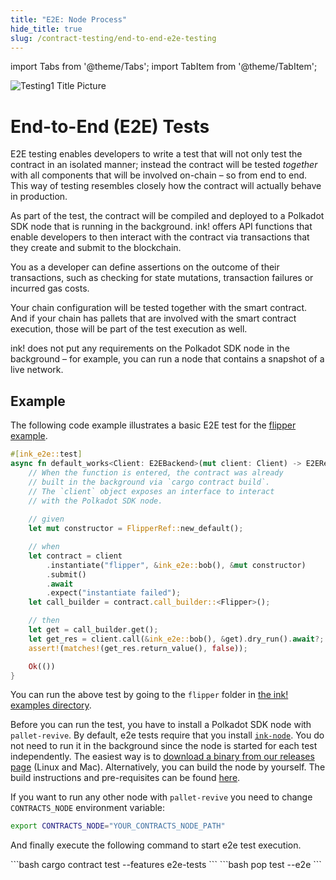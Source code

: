 ```yaml
---
title: "E2E: Node Process"
hide_title: true
slug: /contract-testing/end-to-end-e2e-testing
---
```


import Tabs from '@theme/Tabs';
import TabItem from '@theme/TabItem';

![Testing1 Title Picture](/img/title/testing1.svg)

# End-to-End (E2E) Tests

E2E testing enables developers to write a test that will not only test the contract in an
isolated manner; instead the contract will be tested _together_ with all components that
will be involved on-chain – so from end to end. This way of testing resembles closely
how the contract will actually behave in production.

As part of the test, the contract will be compiled and deployed to a Polkadot SDK node that
is running in the background. ink! offers API functions that enable developers to then
interact with the contract via transactions that they create and submit to the blockchain.

You as a developer can define assertions on the outcome of their transactions, such as checking
for state mutations, transaction failures or incurred gas costs.

Your chain configuration will be tested together with the smart contract. And if your
chain has pallets that are involved with the smart contract execution, those will be
part of the test execution as well.

ink! does not put any requirements on the Polkadot SDK node in the background – for example,
you can run a node that contains a snapshot of a live network.

## Example

The following code example illustrates a basic E2E test for the
[flipper example](https://github.com/use-ink/ink-examples/blob/main/flipper/lib.rs).

```rust
#[ink_e2e::test]
async fn default_works<Client: E2EBackend>(mut client: Client) -> E2EResult<()> {
    // When the function is entered, the contract was already
    // built in the background via `cargo contract build`.
    // The `client` object exposes an interface to interact
    // with the Polkadot SDK node.
    
    // given
    let mut constructor = FlipperRef::new_default();

    // when
    let contract = client
        .instantiate("flipper", &ink_e2e::bob(), &mut constructor)
        .submit()
        .await
        .expect("instantiate failed");
    let call_builder = contract.call_builder::<Flipper>();

    // then
    let get = call_builder.get();
    let get_res = client.call(&ink_e2e::bob(), &get).dry_run().await?;
    assert!(matches!(get_res.return_value(), false));

    Ok(())
}
```

You can run the above test by going to the `flipper` folder in
[the ink! examples directory](https://github.com/use-ink/ink-examples/tree/main).

Before you can run the test, you have to install a Polkadot SDK
node with `pallet-revive`. By default, e2e tests require that you install [`ink-node`](https://github.com/use-ink/ink-node). You do not need to run it in the background since the node is started for each test independently.
The easiest way is to 
[download a binary from our releases page](https://github.com/use-ink/ink-node/releases)
(Linux and Mac).
Alternatively, you can build the node by yourself.
The build instructions and pre-requisites can be found
[here](https://github.com/use-ink/ink-node?tab=readme-ov-file#build-locally).

If you want to run any other node with `pallet-revive` you need to change `CONTRACTS_NODE` environment variable:

```bash
export CONTRACTS_NODE="YOUR_CONTRACTS_NODE_PATH"
```

And finally execute the following command to start e2e test execution.

<Tabs>
  <TabItem value="cargo-contract" label="cargo-contract" default>
  ```bash
  cargo contract test --features e2e-tests
  ```
  </TabItem>
  <TabItem value="pop" label="Pop">
  ```bash
  pop test --e2e
  ```
  </TabItem>
</Tabs>

